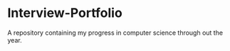 # Interview-Portfolio
A repository containing my progress in computer science through out the year.

